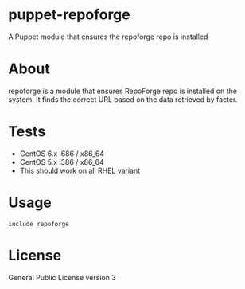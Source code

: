 puppet-repoforge
================

A Puppet module that ensures the repoforge repo is installed

# About

repoforge is a module that ensures RepoForge repo is installed on the system.
It finds the correct URL based on the data retrieved by facter.

# Tests

* CentOS 6.x i686 / x86_64 
* CentOS 5.x i386 / x86_64
* This should work on all RHEL variant

# Usage

`include repoforge`

# License

General Public License version 3

